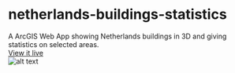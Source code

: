 # netherlands-buildings-statistics
A ArcGIS Web App showing Netherlands buildings in 3D and giving statistics on selected areas.  
[View it live](https://arthurgenet.github.io/netherlands-buildings-statistics/ "Netherlands buildings statistics")  
![alt text](img/nl-stats-video.gif)
